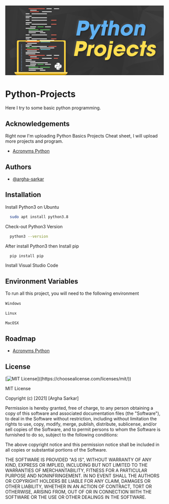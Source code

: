 
![Logo](https://raw.githubusercontent.com/argha-sarkar/Python-Projects/main/Images/PythonProjects11.png)

    
# Python-Projects

Here I try to some basic python programming.

## Acknowledgements
Right now I'm uploading Python Basics Projects Cheat sheet, I will upload more projects and program.

 - [Acronyms Python](https://github.com/argha-sarkar/Python-Projects/tree/main/Acronyms_Python)

  
## Authors

- [@argha-sarkar](https://github.com/argha-sarkar)

  
## Installation

Install Python3 on Ubuntu

```bash
  sudo apt install python3.8
```
Check-out Python3 Version 

```bash
  python3 --version
```
After install Python3 then Install pip

```bash
  pip install pip
```
Install Visual Studio Code

    
## Environment Variables

To run all this project, you will need to the following environment 

`Windows`

`Linux`

`MacOSX`

  
## Roadmap

- [Acronyms Python](https://github.com/argha-sarkar/Python-Projects/tree/main/Acronyms_Python)


  
## License

[![MIT License](https://img.shields.io/apm/l/atomic-design-ui.svg?)]((https://choosealicense.com/licenses/mit/))


MIT License

Copyright (c) [2021] [Argha Sarkar]

Permission is hereby granted, free of charge, to any person obtaining a copy
of this software and associated documentation files (the "Software"), to deal
in the Software without restriction, including without limitation the rights
to use, copy, modify, merge, publish, distribute, sublicense, and/or sell
copies of the Software, and to permit persons to whom the Software is
furnished to do so, subject to the following conditions:

The above copyright notice and this permission notice shall be included in all
copies or substantial portions of the Software.

THE SOFTWARE IS PROVIDED "AS IS", WITHOUT WARRANTY OF ANY KIND, EXPRESS OR
IMPLIED, INCLUDING BUT NOT LIMITED TO THE WARRANTIES OF MERCHANTABILITY,
FITNESS FOR A PARTICULAR PURPOSE AND NONINFRINGEMENT. IN NO EVENT SHALL THE
AUTHORS OR COPYRIGHT HOLDERS BE LIABLE FOR ANY CLAIM, DAMAGES OR OTHER
LIABILITY, WHETHER IN AN ACTION OF CONTRACT, TORT OR OTHERWISE, ARISING FROM,
OUT OF OR IN CONNECTION WITH THE SOFTWARE OR THE USE OR OTHER DEALINGS IN THE
SOFTWARE.
  
